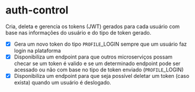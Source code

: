 # auth-control

Cria, deleta e gerencia os tokens (JWT) gerados para cada usuário com base nas informações do usuário e do tipo de token gerado.

- [x] Gera um novo token do tipo `PROFILE`_LOGIN sempre que um usuário faz login na plataforma
- [x] Disponibiliza um endpoint para que outros microserviços possam checar se um token é valido e se um determinado endpoint pode ser acessado ou não com base no tipo de token enviado (`PROFILE`_LOGIN)
- [x] Disponibiliza um endpoint para que seja possível deletar um token (caso exista) quando um usuário é deslogado.